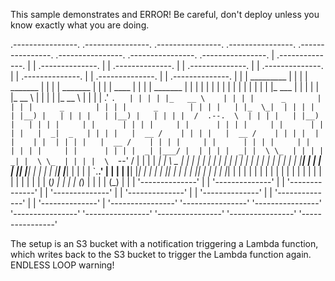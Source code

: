 This sample demonstrates and ERROR! Be careful, don't deploy unless you know exactly what you are doing.

.----------------.   .----------------.   .----------------.   .----------------.   .----------------.   .----------------.   .----------------.   .----------------. 
| .--------------. | | .--------------. | | .--------------. | | .--------------. | | .--------------. | | .--------------. | | .--------------. | | .--------------. |
| |  _________   | | | |  _______     | | | |  _______     | | | |     ____     | | | |  _______     | | | |              | | | |              | | | |              | |
| | |_   ___  |  | | | | |_   __ \    | | | | |_   __ \    | | | |   .'    `.   | | | | |_   __ \    | | | |      _       | | | |      _       | | | |      _       | |
| |   | |_  \_|  | | | |   | |__) |   | | | |   | |__) |   | | | |  /  .--.  \  | | | |   | |__) |   | | | |     | |      | | | |     | |      | | | |     | |      | |
| |   |  _|  _   | | | |   |  __ /    | | | |   |  __ /    | | | |  | |    | |  | | | |   |  __ /    | | | |     | |      | | | |     | |      | | | |     | |      | |
| |  _| |___/ |  | | | |  _| |  \ \_  | | | |  _| |  \ \_  | | | |  \  `--'  /  | | | |  _| |  \ \_  | | | |     | |      | | | |     | |      | | | |     | |      | |
| | |_________|  | | | | |____| |___| | | | | |____| |___| | | | |   `.____.'   | | | | |____| |___| | | | |     |_|      | | | |     |_|      | | | |     |_|      | |
| |              | | | |              | | | |              | | | |              | | | |              | | | |     (_)      | | | |     (_)      | | | |     (_)      | |
| '--------------' | | '--------------' | | '--------------' | | '--------------' | | '--------------' | | '--------------' | | '--------------' | | '--------------' |
 '----------------'   '----------------'   '----------------'   '----------------'   '----------------'   '----------------'   '----------------'   '----------------' 


The setup is an S3 bucket with a notification triggering a Lambda function, which writes back to the S3 bucket to trigger the Lambda function again.
ENDLESS LOOP warning!


